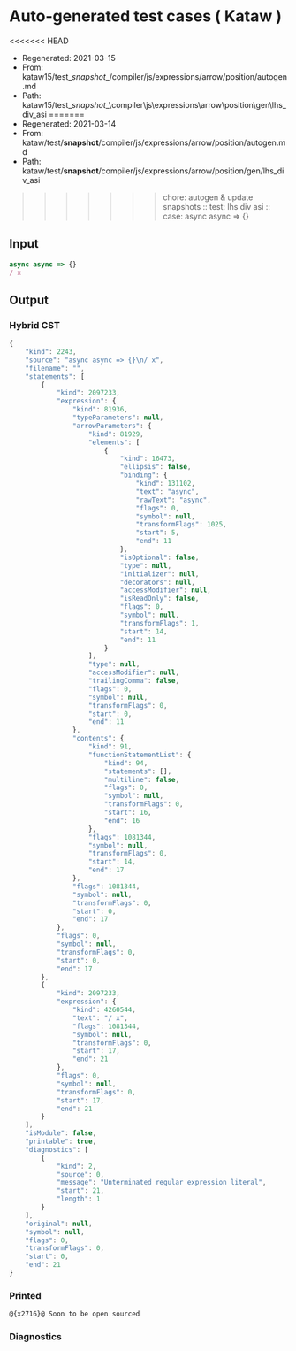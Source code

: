 # Auto-generated test cases ( Kataw )
<<<<<<< HEAD
- Regenerated: 2021-03-15
- From: kataw15/test\__snapshot__/compiler/js/expressions/arrow/position/autogen.md
- Path: kataw15/test\__snapshot__\compiler\js\expressions\arrow\position\gen\lhs_div_asi
=======
- Regenerated: 2021-03-14
- From: kataw/test/__snapshot__/compiler/js/expressions/arrow/position/autogen.md
- Path: kataw/test/__snapshot__/compiler/js/expressions/arrow/position/gen/lhs_div_asi
>>>>>>> chore: autogen & update snapshots
> :: test: lhs div asi
> :: case: async async => {}
## Input

`````js
async async => {}
/ x
`````

## Output

### Hybrid CST

```javascript
{
    "kind": 2243,
    "source": "async async => {}\n/ x",
    "filename": "",
    "statements": [
        {
            "kind": 2097233,
            "expression": {
                "kind": 81936,
                "typeParameters": null,
                "arrowParameters": {
                    "kind": 81929,
                    "elements": [
                        {
                            "kind": 16473,
                            "ellipsis": false,
                            "binding": {
                                "kind": 131102,
                                "text": "async",
                                "rawText": "async",
                                "flags": 0,
                                "symbol": null,
                                "transformFlags": 1025,
                                "start": 5,
                                "end": 11
                            },
                            "isOptional": false,
                            "type": null,
                            "initializer": null,
                            "decorators": null,
                            "accessModifier": null,
                            "isReadOnly": false,
                            "flags": 0,
                            "symbol": null,
                            "transformFlags": 1,
                            "start": 14,
                            "end": 11
                        }
                    ],
                    "type": null,
                    "accessModifier": null,
                    "trailingComma": false,
                    "flags": 0,
                    "symbol": null,
                    "transformFlags": 0,
                    "start": 0,
                    "end": 11
                },
                "contents": {
                    "kind": 91,
                    "functionStatementList": {
                        "kind": 94,
                        "statements": [],
                        "multiline": false,
                        "flags": 0,
                        "symbol": null,
                        "transformFlags": 0,
                        "start": 16,
                        "end": 16
                    },
                    "flags": 1081344,
                    "symbol": null,
                    "transformFlags": 0,
                    "start": 14,
                    "end": 17
                },
                "flags": 1081344,
                "symbol": null,
                "transformFlags": 0,
                "start": 0,
                "end": 17
            },
            "flags": 0,
            "symbol": null,
            "transformFlags": 0,
            "start": 0,
            "end": 17
        },
        {
            "kind": 2097233,
            "expression": {
                "kind": 4260544,
                "text": "/ x",
                "flags": 1081344,
                "symbol": null,
                "transformFlags": 0,
                "start": 17,
                "end": 21
            },
            "flags": 0,
            "symbol": null,
            "transformFlags": 0,
            "start": 17,
            "end": 21
        }
    ],
    "isModule": false,
    "printable": true,
    "diagnostics": [
        {
            "kind": 2,
            "source": 0,
            "message": "Unterminated regular expression literal",
            "start": 21,
            "length": 1
        }
    ],
    "original": null,
    "symbol": null,
    "flags": 0,
    "transformFlags": 0,
    "start": 0,
    "end": 21
}
```

### Printed

```javascript
@{x2716}@ Soon to be open sourced
```

### Diagnostics

```javascript

```

